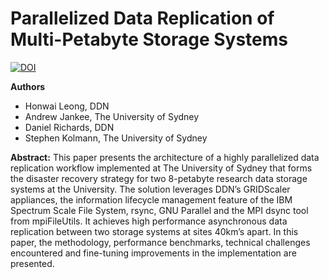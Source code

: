 # Parallelized Data Replication of Multi-Petabyte Storage Systems	

[![DOI](https://zenodo.org/badge/DOI/10.5281/zenodo.4327599.svg)](https://doi.org/10.5281/zenodo.4327599)

**Authors**
* Honwai Leong, DDN
* Andrew Jankee, The University of Sydney
* Daniel Richards, DDN
* Stephen Kolmann, The University of Sydney

**Abstract:**
This paper presents the architecture of a highly parallelized data replication workflow implemented at The University of Sydney that forms the disaster recovery strategy for two 8-petabyte research data storage systems at the University. The solution leverages DDN’s GRIDScaler appliances, the information lifecycle management feature of the IBM Spectrum Scale File System, rsync, GNU Parallel and the MPI dsync tool from mpiFileUtils. It achieves high performance asynchronous data replication between two storage systems at sites 40km’s apart. In this paper, the methodology, performance benchmarks, technical challenges encountered and fine-tuning improvements in the implementation are presented.
